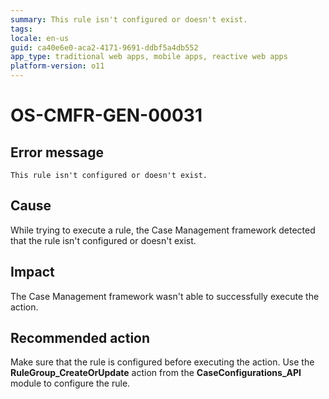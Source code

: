 ```yaml
---
summary: This rule isn't configured or doesn't exist.
tags:
locale: en-us
guid: ca40e6e0-aca2-4171-9691-ddbf5a4db552
app_type: traditional web apps, mobile apps, reactive web apps
platform-version: o11
---
```


# OS-CMFR-GEN-00031

## Error message

`This rule isn't configured or doesn't exist.`

## Cause

While trying to execute a rule, the Case Management framework detected that the rule isn't configured or doesn't exist.

## Impact

The Case Management framework wasn't able to successfully execute the action.

## Recommended action

Make sure that the rule is configured before executing the action. Use the **RuleGroup_CreateOrUpdate** action from the **CaseConfigurations_API** module to configure the rule.
